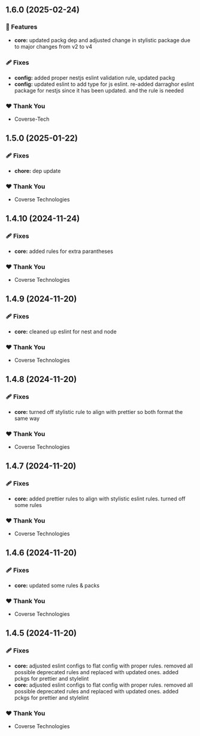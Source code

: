 ## 1.6.0 (2025-02-24)

### 🚀 Features

- **core:** updated packg dep and adjusted change in stylistic package due to major changes from v2 to v4

### 🩹 Fixes

- **config:** added proper nestjs eslint validation rule, updated packg
- **config:** updated eslint to add type for js eslint. re-added darraghor eslint package for nestjs since it has been updated. and the rule is needed

### ❤️ Thank You

- Coverse-Tech

## 1.5.0 (2025-01-22)

### 🩹 Fixes

- **chore:** dep update

### ❤️  Thank You

- Coverse Technologies

## 1.4.10 (2024-11-24)

### 🩹 Fixes

- **core:** added rules for extra parantheses

### ❤️  Thank You

- Coverse Technologies

## 1.4.9 (2024-11-20)

### 🩹 Fixes

- **core:** cleaned up eslint for nest and node

### ❤️  Thank You

- Coverse Technologies

## 1.4.8 (2024-11-20)

### 🩹 Fixes

- **core:** turned off stylistic rule to align with prettier so both format the same way

### ❤️  Thank You

- Coverse Technologies

## 1.4.7 (2024-11-20)

### 🩹 Fixes

- **core:** added prettier rules to align with stylistic eslint rules. turned off some rules

### ❤️  Thank You

- Coverse Technologies

## 1.4.6 (2024-11-20)

### 🩹 Fixes

- **core:** updated some rules & packs

### ❤️  Thank You

- Coverse Technologies

## 1.4.5 (2024-11-20)

### 🩹 Fixes

- **core:** adjusted eslint configs to flat config with proper rules. removed all possible deprecated rules and replaced with updated ones. added pckgs for prettier and stylelint
- **core:** adjusted eslint configs to flat config with proper rules. removed all possible deprecated rules and replaced with updated ones. added pckgs for prettier and stylelint

### ❤️  Thank You

- Coverse Technologies